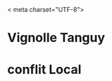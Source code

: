 

<!DOCTYPE html>
<html lang="en">
<head>
 < meta charset="UTF-8">
  <meta name="viewport" content="width=device-width, initial-scale=1.0">
  <link rel="stylesheet" href="style.css">
  <title>Ma Page</title>
</head>
<body>
  <h1>Vignolle Tanguy</h1>
  <h1>conflit Local</h1>
  <!-- Autres contenus de la page -->
</body>
</html>
